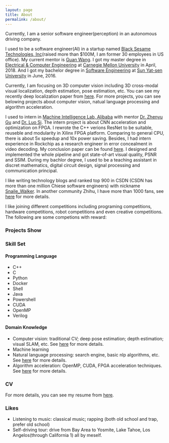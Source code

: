 ```yaml
---
layout: page
title: About
permalink: /about/
---
```


Currently, I am a senior software engineer(perception) in an autonomous driving company.

I used to be a software engineer(AI) in a startup named [Black Sesame Technologies, Inc](http://bst.ai/)(raised more than $100M, I am former 30 employees in US office). My current mentor is [Guan Wang](https://scholar.google.com/citations?user=N-ErxbcAAAAJ&hl=en). I got my master degree in [Electrical & Computer Engineering](https://www.ece.cmu.edu/) at [Carnegie Mellon University](https://www.cmu.edu/) in April, 2018. And I got my bachelor degree in [Software Engineering](http://sdcs.sysu.edu.cn/) at [Sun Yat-sen University](http://www.sysu.edu.cn/2012/en/index.htm) in June, 2016. 

Currently, I am focusing on 3D computer vision including 3D cross-modal visual localization, depth estimation, pose estimation, etc. You can see my recently deep localization paper from [here](http://arxiv.org/abs/1907.07160). For more projects, you can see belowing projects about computer vision, natual language processing and algorithm acceleration.

I used to intern in [Machine Intelligence Lab, Alibaba](https://damo.alibaba.com/labs/?goto=1) with mentor [Dr. Zhenyu Gu](https://www.linkedin.com/in/zhenyu-gu-9120555) and [Dr. Luo Si](https://www.cs.purdue.edu/homes/lsi/). The intern project is about CNN acceleration and optimization on FPGA. I rewrote the C++ verions ResNet to be suitable, reuseble and modularity in Xilinx FPGA platform. Comparing to general CPU, there is about 5x speedup and 10x power saving. Besides, I had intern experience in Rockchip as a research engineer in error concealment in video decoding. My conclusion paper can be found [here](https://github.com/SnailWalkerYC/SnailWalkerYC.github.io/blob/master/An%20Efficient%20Error%20Concealment%20for%20Whole%20Frame%20Loss%20with%20Violent%20Motion.pdf). I designed and implemented the whole pipeline and got state-of-art visual quality, PSNR and SSIM. During my bachlor degree, I used to be a teaching assistant in discret mathematics, digital circuit design, signal processing and communication principal. 

I like writing technology blogs and ranked top 900 in CSDN (CSDN has more than one million Chiese software engineers) with nickname [Snaile_Walker](https://blog.csdn.net/c602273091). In another community Zhihu, I have more than 1000 fans, see [here](https://www.zhihu.com/people/SW-Nothing/activities) for more details.  

I like joining different competitions including programing competitions, hardware competitions, robot competitions and even creative competitions. The following are some competions with reward: 

### Projects Show



### Skill Set

#### Programming Language

- C++
- C
- Python
- Docker
- Shell 
- Java
- Powershell 
- CUDA
- OpenMP
- Verilog

#### Domain Knowledge 

- Computer vision: traditional CV; deep pose estimation; depth estimation; visual SLAM, etc. See [here]() for more details. 
- Machine learning
- Natural language processing: search engine, basic nlp algorithms, etc. See [here]() for more details. 
- Algorithm acceleration: OpenMP, CUDA, FPGA acceleration techniques. See [here]() for more details.


### CV

For more details, you can see my resume from [here](https://github.com/SnailWalkerYC/SnailWalkerYC.github.io/blob/master/SDE_AI_YuChen.pdf). 

### Likes 
- Listening to music: classical music; rapping (both old school and trap, prefer old school)
- Self-driving tour: drive from Bay Area to Yosmite, Lake Tahoe, Los Angelos(through California 1) all by meself. 

  

 
